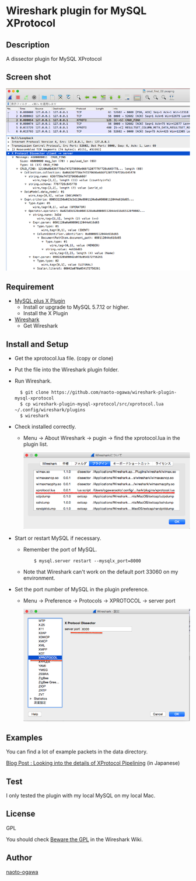 # Wireshark plugin for MySQL XProtocol 

## Description

A dissector plugin for MySQL XProtocol

## Screen shot 

  ![Screen shot](images/wireshark_xprotocol_demo_01.png?raw=true)

## Requirement

* [MySQL plus X Plugin](https://dev.mysql.com/doc/refman/5.7/en/document-store-setting-up.html)
  * Install or upgrade to MySQL 5.7.12 or higher.
  * Install the X Plugin
* [Wireshark](https://www.wireshark.org/#download)
  * Get Wireshark

## Install and Setup

* Get the xprotocol.lua file. (copy or clone)
* Put the file into the Wireshark plugin folder.
* Run Wireshark.
        
        $ git clone https://github.com/naoto-ogawa/wireshark-plugin-mysql-xprotocol
        $ cp wireshark-plugin-mysql-xprotocol/src/xprotocol.lua ~/.config/wireshark/plugins
        $ wireshark
        
* Check installed correctly.
  * Menu -> About Wireshark -> pugin -> find the xprotocol.lua in the plugin list. 

      ![(*1) install check](images/wireshark_xprotocol_installed.png?raw=true) 

* Start or restart MySQL if necessary.
  * Remember the port of MySQL.
            
            $ mysql.server restart --mysqlx_port=8000
                
  * Note that Wireshark can't work on the default port 33060 on my environment.
* Set the port number of MySQL in the plugin preference.
  * Menu -> Preference -> Protocols -> XPROTOCOL -> server port

      ![(*2) set the port number](images/wireshark_xprotocol_preference.png?raw=true) 


## Examples

You can find a lot of example packets in the data directory.

[Blog Post : Looking into the details of XProtocol Pipelining](http://naotoogawa.hatenablog.jp/entry/2017/12/25/MySQL_Xmas_Xprotocol) (in Japanese)

## Test 

I only tested the plugin with my local MySQL on my local Mac. 

## License

GPL

You should check [Beware the GPL](https://wiki.wireshark.org/Lua/) in the Wireshark Wiki.

## Author

[naoto-ogawa](https://github.com/naoto-ogawa)

